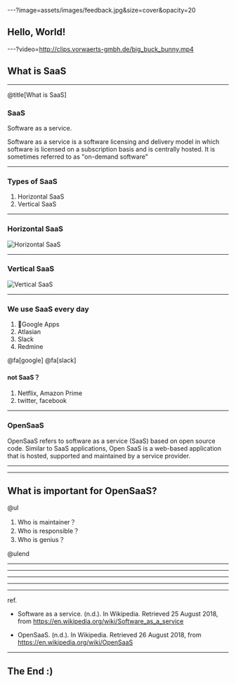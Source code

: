 ---?image=assets/images/feedback.jpg&size=cover&opacity=20

## Hello, World!

---?video=http://clips.vorwaerts-gmbh.de/big_buck_bunny.mp4

## What is SaaS

---

@title[What is SaaS]

### SaaS

Software as a service.

Software as a service is a software licensing and
delivery model in which software is licensed on
a subscription basis and is centrally hosted.
It is sometimes referred to as "on-demand software"

---

### Types of SaaS

1. Horizontal SaaS
2. Vertical SaaS

---

### Horizontal SaaS

![Horizontal SaaS](https://cdn-images-1.medium.com/max/1600/1*9wzUWCX6T05EN4ujqvzbwg.png)

---

### Vertical SaaS

![Vertical SaaS](https://cdn-images-1.medium.com/max/1600/1*fvq5cip8liiGVCX0BsOnvA.png)

---

### We use SaaS every day

1. Google Apps
2. Atlasian
3. Slack
4. Redmine

@fa[google] @fa[slack]

#### not SaaS？
1. Netflix, Amazon Prime
2. twitter, facebook

---

### OpenSaaS
OpenSaaS refers to software as a service (SaaS) based on open source code.
Similar to SaaS applications, Open SaaS is a web-based application that is hosted,
supported and maintained by a service provider.

---



---

## What is important for OpenSaaS?

@ul

1. Who is maintainer？
2. Who is responsible？
3. Who is genius？

@ulend

---
---
---
---
---

ref.
- Software as a service. (n.d.). In Wikipedia. Retrieved 25 August 2018, from https://en.wikipedia.org/wiki/Software_as_a_service

- OpenSaaS. (n.d.). In Wikipedia. Retrieved 26 August 2018, from https://en.wikipedia.org/wiki/OpenSaaS

---

## The End :)